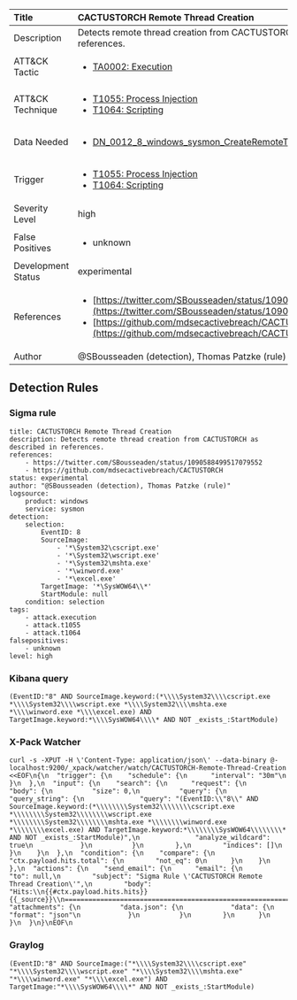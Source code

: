 | Title                | CACTUSTORCH Remote Thread Creation                                                                                                                                                 |
|:---------------------|:------------------------------------------------------------------------------------------------------------------------------------------------------------|
| Description          | Detects remote thread creation from CACTUSTORCH as described in references.                                                                                                                                           |
| ATT&amp;CK Tactic    | <ul><li>[TA0002: Execution](https://attack.mitre.org/tactics/TA0002)</li></ul>  |
| ATT&amp;CK Technique | <ul><li>[T1055: Process Injection](https://attack.mitre.org/techniques/T1055)</li><li>[T1064: Scripting](https://attack.mitre.org/techniques/T1064)</li></ul>                             |
| Data Needed          | <ul><li>[DN_0012_8_windows_sysmon_CreateRemoteThread](../Data_Needed/DN_0012_8_windows_sysmon_CreateRemoteThread.md)</li></ul>                                                         |
| Trigger              | <ul><li>[T1055: Process Injection](../Triggers/T1055.md)</li><li>[T1064: Scripting](../Triggers/T1064.md)</li></ul>  |
| Severity Level       | high                                                                                                                                                 |
| False Positives      | <ul><li>unknown</li></ul>                                                                  |
| Development Status   | experimental                                                                                                                                                |
| References           | <ul><li>[https://twitter.com/SBousseaden/status/1090588499517079552](https://twitter.com/SBousseaden/status/1090588499517079552)</li><li>[https://github.com/mdsecactivebreach/CACTUSTORCH](https://github.com/mdsecactivebreach/CACTUSTORCH)</li></ul>                                                          |
| Author               | @SBousseaden (detection), Thomas Patzke (rule)                                                                                                                                                |


## Detection Rules

### Sigma rule

```
title: CACTUSTORCH Remote Thread Creation
description: Detects remote thread creation from CACTUSTORCH as described in references.
references:
    - https://twitter.com/SBousseaden/status/1090588499517079552
    - https://github.com/mdsecactivebreach/CACTUSTORCH
status: experimental
author: "@SBousseaden (detection), Thomas Patzke (rule)"
logsource:
    product: windows
    service: sysmon
detection:
    selection:
        EventID: 8
        SourceImage:
            - '*\System32\cscript.exe'
            - '*\System32\wscript.exe'
            - '*\System32\mshta.exe'
            - '*\winword.exe'
            - '*\excel.exe'
        TargetImage: '*\SysWOW64\\*'
        StartModule: null
    condition: selection
tags:
    - attack.execution
    - attack.t1055
    - attack.t1064
falsepositives:
    - unknown
level: high

```





### Kibana query

```
(EventID:"8" AND SourceImage.keyword:(*\\\\System32\\\\cscript.exe *\\\\System32\\\\wscript.exe *\\\\System32\\\\mshta.exe *\\\\winword.exe *\\\\excel.exe) AND TargetImage.keyword:*\\\\SysWOW64\\\\* AND NOT _exists_:StartModule)
```





### X-Pack Watcher

```
curl -s -XPUT -H \'Content-Type: application/json\' --data-binary @- localhost:9200/_xpack/watcher/watch/CACTUSTORCH-Remote-Thread-Creation <<EOF\n{\n  "trigger": {\n    "schedule": {\n      "interval": "30m"\n    }\n  },\n  "input": {\n    "search": {\n      "request": {\n        "body": {\n          "size": 0,\n          "query": {\n            "query_string": {\n              "query": "(EventID:\\"8\\" AND SourceImage.keyword:(*\\\\\\\\System32\\\\\\\\cscript.exe *\\\\\\\\System32\\\\\\\\wscript.exe *\\\\\\\\System32\\\\\\\\mshta.exe *\\\\\\\\winword.exe *\\\\\\\\excel.exe) AND TargetImage.keyword:*\\\\\\\\SysWOW64\\\\\\\\* AND NOT _exists_:StartModule)",\n              "analyze_wildcard": true\n            }\n          }\n        },\n        "indices": []\n      }\n    }\n  },\n  "condition": {\n    "compare": {\n      "ctx.payload.hits.total": {\n        "not_eq": 0\n      }\n    }\n  },\n  "actions": {\n    "send_email": {\n      "email": {\n        "to": null,\n        "subject": "Sigma Rule \'CACTUSTORCH Remote Thread Creation\'",\n        "body": "Hits:\\n{{#ctx.payload.hits.hits}}{{_source}}\\n================================================================================\\n{{/ctx.payload.hits.hits}}",\n        "attachments": {\n          "data.json": {\n            "data": {\n              "format": "json"\n            }\n          }\n        }\n      }\n    }\n  }\n}\nEOF\n
```





### Graylog

```
(EventID:"8" AND SourceImage:("*\\\\System32\\\\cscript.exe" "*\\\\System32\\\\wscript.exe" "*\\\\System32\\\\mshta.exe" "*\\\\winword.exe" "*\\\\excel.exe") AND TargetImage:"*\\\\SysWOW64\\\\*" AND NOT _exists_:StartModule)
```


